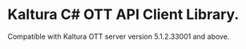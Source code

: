 # Kaltura C# OTT API Client Library.
Compatible with Kaltura OTT server version 5.1.2.33001 and above.
